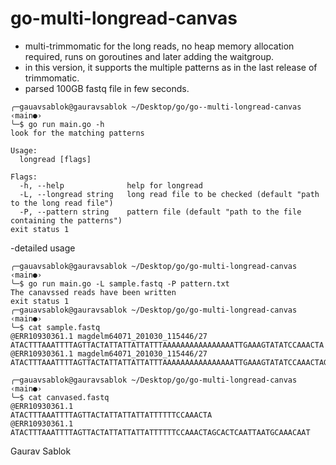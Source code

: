 # go-multi-longread-canvas

- multi-trimmomatic for the long reads, no heap memory allocation required, runs on goroutines and later adding the waitgroup.
- in this version, it supports the multiple patterns as in the last release of trimmomatic.
- parsed 100GB fastq file in few seconds. 
```
╭─gauavsablok@gauravsablok ~/Desktop/go/go--multi-longread-canvas ‹main●›
╰─$ go run main.go -h
look for the matching patterns

Usage:
  longread [flags]

Flags:
  -h, --help              help for longread
  -L, --longread string   long read file to be checked (default "path to the long read file")
  -P, --pattern string    pattern file (default "path to the file containing the patterns")
exit status 1
```
-detailed usage

```
╭─gauavsablok@gauravsablok ~/Desktop/go/go-multi-longread-canvas ‹main●›
╰─$ go run main.go -L sample.fastq -P pattern.txt
The canavssed reads have been written
exit status 1
╭─gauavsablok@gauravsablok ~/Desktop/go/go-multi-longread-canvas ‹main●›
╰─$ cat sample.fastq
@ERR10930361.1 magdelm64071_201030_115446/27
ATACTTTAAATTTTAGTTACTATTATTATTATTTAAAAAAAAAAAAAAAATTGAAAGTATATCCAAACTA
@ERR10930361.1 magdelm64071_201030_115446/27
ATACTTTAAATTTTAGTTACTATTATTATTATTTAAAAAAAAAAAAAAAATTGAAAGTATATCCAAACTAGCACTCAATTAATGCAAACAAT

╭─gauavsablok@gauravsablok ~/Desktop/go/go-multi-longread-canvas ‹main●›
╰─$ cat canvased.fastq
@ERR10930361.1
ATACTTTAAATTTTAGTTACTATTATTATTATTTTTTCCAAACTA
@ERR10930361.1
ATACTTTAAATTTTAGTTACTATTATTATTATTTTTTCCAAACTAGCACTCAATTAATGCAAACAAT

```

Gaurav Sablok
